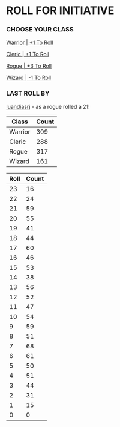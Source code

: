 # ROLL FOR INITIATIVE
### CHOOSE YOUR CLASS

[Warrior | +1 To Roll](https://github.com/benjaminsampica/benjaminsampica/issues/new?title=roll%7Cwarrior&body=Just+click+%27Submit+new+issue%27.)

[Cleric | +1 To Roll](https://github.com/benjaminsampica/benjaminsampica/issues/new?title=roll%7Ccleric&body=Just+click+%27Submit+new+issue%27.)

[Rogue | +3 To Roll](https://github.com/benjaminsampica/benjaminsampica/issues/new?title=roll%7Crogue&body=Just+click+%27Submit+new+issue%27.)

[Wizard | -1 To Roll](https://github.com/benjaminsampica/benjaminsampica/issues/new?title=roll%7Cwizard&body=Just+click+%27Submit+new+issue%27.)
### LAST ROLL BY
[luandiasrj](https://www.github.com/luandiasrj) - as a rogue rolled a 21!

|Class|Count|
|-|-|
|Warrior|309|
|Cleric|288|
|Rogue|317|
|Wizard|161|

|Roll|Count|
|-|-|
|23|16
|22|24
|21|59
|20|55
|19|41
|18|44
|17|60
|16|46
|15|53
|14|38
|13|56
|12|52
|11|47
|10|54
|9|59
|8|51
|7|68
|6|61
|5|50
|4|51
|3|44
|2|31
|1|15
|0|0
